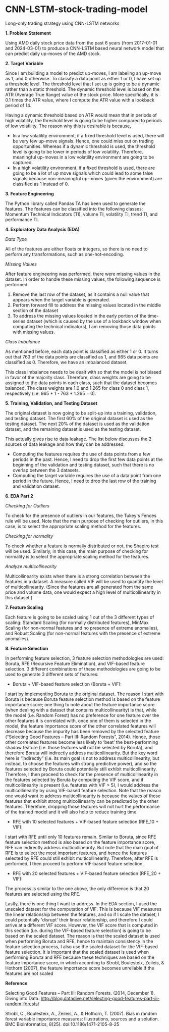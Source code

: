 # CNN-LSTM-stock-trading-model
Long-only trading strategy using CNN-LSTM networks

<b> 1. Problem Statement </b>

Using AMD daily stock price data from the past 6 years (from 2017-01-01 and 2024-03-01) to produce a CNN-LSTM based neural network model that can predict daily up-moves of
the AMD stock.

<b> 2. Target Variable </b>

Since I am building a model to predict up-moves, I am labeling an up-move as 1, and 0 otherwise. To classify a data point as either 1 or 0, I have set up a threshold level. The threshold level that I set up is going to be a dynamic rather than a static threshold. The dynamic threshold level is based on the ATR (Average True Range) value of the stock price. More specifically, it is 0.1 times the ATR value, where I compute the ATR value with a lookback period of 14.

Having a dynamic threshold based on ATR would mean that in periods of high volatility, the threshold level is going to be higher compared to periods of low volatility. The reason why this is desirable is
because,
- In a low volatility environment, if a fixed threshold level is used, there will be very few up-move signals. Hence, one could miss out on trading opportunities. Whereas if a dynamic threshold is used, the threshold level is going to be lower in periods of low volatility. Therefore, meaningful up-moves in a low volatility environment are going to be captured.
- In a high volatility environment, if a fixed threshold is used, there are going to be a lot of up move signals which could lead to some false signals because non-meaningful up-moves (given the environment) are classified as 1 instead of 0.

<b> 3. Feature Engineering </b>

The Python library called Pandas TA has been used to generate the features. The features can be classified into the following classes: Momentum Technical Indicators (TI), volume TI, volatility TI, trend TI, and performance TI.

<b> 4. Exploratory Data Analysis (EDA) </b>

<i> Data Type </i>

All of the features are either floats or integers, so there is no need to perform any transformations, such as one-hot-encoding.

<i> Missing Values </i>

After feature engineering was performed, there were missing values in the dataset. In
order to handle these missing values, the following sequence is performed:
1. Remove the last row of the dataset, as it contains a null value that appears when the target
variable is generated.
2. Perform forward fill to address the missing values located in the middle section of the dataset
3. To address the missing values located in the early portion of the time-series dataset (which is caused by the use of a lookback window when computing the technical indicators), I am removing those data points with missing values.

<i> Class Imbalance </i>

As mentioned before, each data point is classified as either 1 or 0. It turns out that 763 of the data points are classified as 1, and 965 data points are classified as 0. Therefore, we have an imbalanced dataset.

This class imbalance needs to be dealt with so that the model is not biased in favor of the majority class. Therefore, class weights are going to be assigned to the data points in each class, such that the dataset becomes balanced. The class weights are 1.0 and 1.265 for class 0 and class 1, respectively (i.e. 965 * 1 - 763 * 1.265 = 0).

<b> 5. Training, Validation, and Testing Dataset </b>

The original dataset is now going to be split-up into a training, validation, and testing dataset. The first 60% of the original dataset is used as the testing dataset. The next 20% of the dataset is used as the validation dataset, and the remaining dataset is used as the testing dataset.

This actually gives rise to data leakage. The list below discusses the 2 sources of data leakage and how they can be addressed:
- Computing the features requires the use of data points from a few periods in the past. Hence, I need to drop the first few data points at the beginning of the validation and testing dataset,
such that there is no overlap between the 3 datasets.
- Computing the target variable requires the use of a data point from one period in the future.
Hence, I need to drop the last row of the training and validation dataset.

<b> 6. EDA Part 2</b>

<i> Checking for Outliers </i>

To check for the presence of outliers in our features, the Tukey's Fences rule will be used. Note that the main purpose of checking for outliers, in this case, is to select the appropriate scaling method for the features. 

<i> Checking for normality </i>

To check whether a feature is normally distributed or not, the Shapiro test will be used. Similarly, in this case, the main purpose of checking for normality is to select the appropriate scaling method for the features.

<i> Analyze multicollinearity </i>

Multicollinearity exists when there is a strong correlation between the features in a dataset. A measure called VIF will be used to quantify the level of multicollinearity. (Since the features are all generated from the same price and volume data, one would expect a high level of multicollinearity in this dataset.)

<b> 7. Feature Scaling </b>

Each feature is going to be scaled using 1 out of the 3 different types of scaling: Standard Scaling (for normally distributed features), MinMax Scaling (for non-normal features and no presence of extreme anomalies), and Robust Scaling (for non-normal features with the presence of extreme anomalies).

<b> 8. Feature Selection </b>

In performing feature selection, 3 feature selection methodologies are used: Boruta, RFE (Recursive Feature Elimination), and VIF-based feature selection. 3 different combinations of these methodologies are going to be used to generate 3 different sets of features:
- Boruta + VIF-based feature selection (Boruta + VIF):

I start by implementing Boruta to the original dataset. The reason I start with Boruta is
because Boruta feature selection method is based on the feature importance score; one thing to
note about the feature importance score (when dealing with a dataset that contains
multicollinearity) is that, while the model (i.e. Random Forest) has no preference for one feature over the other features it is correlated with, once one of them is selected in the model, the feature importance score of the other correlated features will decrease because the impurity has been removed by the selected feature (“Selecting Good Features – Part III: Random Forests”, 2014). Hence, those other correlated features become less likely to ‘beat’ the best-performing shadow feature (i.e. those features will not be selected by Boruta), and therefore Boruta will indirectly address multicollinearity. But the key word here is “indirectly” (i.e. its main goal is not to address multicollinearity, but instead, to choose the features with strong predictive power), and so the features selected by Boruta could potentially still exhibit multicollinearity. Therefore, I then proceed to check for the presence of multicollinearity in the features selected by Boruta by computing the VIF score, and if multicollinearity is present (i.e. features with VIF > 5), I would address the multicollinearity by using VIF-based feature selection. Note that the reason one would want to address multicollinearity is because the values of those features that exhibit strong multicollinearity can be predicted by the other features. Therefore, dropping those features will not hurt the performance of the trained model and it will also help to reduce training time.

- RFE with 10 selected features + VIF-based feature selection (RFE_10 + VIF):

I start with RFE until only 10 features remain. Similar to Boruta, since RFE feature selection method is also based on the feature importance score, RFE can indirectly address multicollinearity. But note that the main goal of RFE is to select the most important features, and hence the features selected by RFE could still exhibit multicollinearity. Therefore, after RFE is performed, I then proceed to perform VIF-based feature selection.

- RFE with 20 selected features + VIF-based feature selection (RFE_20 + VIF):

The process is similar to the one above, the only difference is that 20 features are selected using the RFE.

Lastly, there is one thing I want to address. In the EDA section, I used the unscaled dataset for the computation of VIF. This is because VIF measures the linear relationship between the features, and so if I scale the dataset, I could potentially 'disrupt' their linear relationship, and therefore I could arrive at a different VIF score. However, the VIF score that is computed in this section (i.e. during the VIF-based feature selection) is going to be based on the scaled dataset. The reason is that the scaled dataset is used when performing Boruta and RFE, hence to maintain consistency in the feature selection process, I also use the scaled dataset for the VIF-based feature selection. It is important that the scaled dataset is used when performing Boruta and RFE because these techniques are based on the feature importance score, in which according to Strobl, Boulesteix, Zeileis, & Hothorn (2007), the feature importance score becomes unreliable if the features are not scaled



<b> Reference </b>

Selecting Good Features – Part III: Random Forests. (2014, December 1). Diving into Data.
http://blog.datadive.net/selecting-good-features-part-iii-random-forests/

Strobl, C., Boulesteix, A., Zeileis, A., & Hothorn, T. (2007). Bias in random forest variable
importance measures: Illustrations, sources and a solution. BMC Bioinformatics, 8(25).
doi:10.1186/1471-2105-8-25










